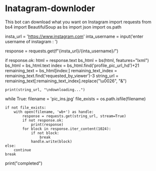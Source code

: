 # Inatagram-downloder
This bot can download what you want on Instagram 
import requests
from bs4 import BeautifulSoup as bs
import json
import os.path

insta_url = 'https://www.instagram.com'
inta_username = input('enter username of instagram : ')

response = requests.get(f"{insta_url}/{inta_username}/")

if response.ok:
    html = response.text
    bs_html = bs(html, features="lxml")
    bs_html = bs_html.text
    index = bs_html.find('profile_pic_url_hd')+21
    remaining_text = bs_html[index:]
    remaining_text_index = remaining_text.find('requested_by_viewer')-3
    string_url = remaining_text[:remaining_text_index].replace("\\u0026", "&")

    print(string_url, "\ndownloading...")

while True:
    filename = 'pic_ins.jpg'
    file_exists = os.path.isfile(filename)

    if not file_exists:
        with open(filename, 'wb+') as handle:
            response = requests.get(string_url, stream=True)
            if not response.ok:
                print(response)
            for block in response.iter_content(1024):
                if not block:
                    break
                handle.write(block)
    else:
        continue
    break
print("completed")

